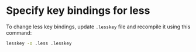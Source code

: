 # Specify key bindings for less

To change less key bindings, update `.lesskey` file and recompile it using this
command:

```bash
lesskey -o .less .lesskey
```
